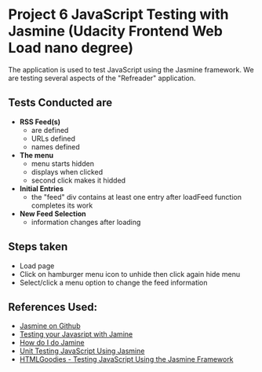# Project 6 JavaScript Testing with Jasmine (Udacity Frontend Web Load nano degree)

The application is used to test JavaScript using the Jasmine framework. We are testing several aspects of the "Refreader" application.

## Tests Conducted are

*   **RSS Feed(s)**
    *   are defined
    *   URLs defined
    *   names defined
*   **The menu**
    *   menu starts hidden
    *   displays when clicked
    *   second click makes it hidded
*   **Initial Entries**
    *   the "feed" div contains at least one entry after loadFeed function completes its work
*   **New Feed Selection**
    *   information changes after loading

## Steps taken 
* Load page
* Click on hamburger menu icon to unhide then click again hide menu
* Select/click a menu option to change the feed information

## References Used:

*   [Jasmine on Github](http://jasmine.github.io/2.1/introduction.html)
*   [Testing your Javasript with Jamine](http://code.tutsplus.com/tutorials/testing-your-javascript-with-jasmine--net-21229)
*   [How do I do Jamine](http://evanhahn.com/how-do-i-jasmine/)
*   [Unit Testing JavaScript Using Jasmine](http://bittersweetryan.github.io/jasmine-presentation/)
*   [HTMLGoodies - Testing JavaScript Using the Jasmine Framework](http://www.htmlgoodies.com/beyond/javascript/testing-javascript-using-the-jasmine-framework.html)